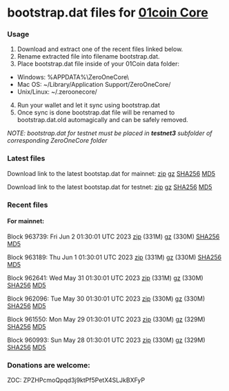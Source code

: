 # bootstrap.dat files for [01coin Core](https://01coin.io)

### Usage

1. Download and extract one of the recent files linked below.
2. Rename extracted file into filename bootstrap.dat.
3. Place bootstrap.dat file inside of your 01Coin data folder:
 - Windows: %APPDATA%\ZeroOneCore\
 - Mac OS: ~/Library/Application Support/ZeroOneCore/
 - Unix/Linux: ~/.zeroonecore/
4. Run your wallet and let it sync using bootstrap.dat
5. Once sync is done bootstrap.dat file will be renamed to bootstrap.dat.old automagically and can be safely removed.

_NOTE: bootstrap.dat for testnet must be placed in **testnet3** subfolder of corresponding ZeroOneCore folder_

### Latest files
Download link to the latest bootstap.dat for mainnet: [zip](https://files.01coin.io/mainnet/bootstrap.dat.zip) [gz](https://files.01coin.io/mainnet/bootstrap.dat.tar.gz) [SHA256](https://files.01coin.io/mainnet/sha256.txt) [MD5](https://files.01coin.io/mainnet/md5.txt)

Download link to the latest bootstap.dat for testnet: [zip](https://files.01coin.io/testnet/bootstrap.dat.zip) [gz](https://files.01coin.io/testnet/bootstrap.dat.tar.gz) [SHA256](https://files.01coin.io/testnet/sha256.txt) [MD5](https://files.01coin.io/testnet/md5.txt)

### Recent files

#### For mainnet:

Block 963739: Fri Jun  2 01:30:01 UTC 2023 [zip](https://files.01coin.io/mainnet/2023-06-02/bootstrap.dat.zip) (331M) [gz](https://files.01coin.io/mainnet/2023-06-02/bootstrap.dat.tar.gz) (330M) [SHA256](https://files.01coin.io/mainnet/2023-06-02/sha256.txt) [MD5](https://files.01coin.io/mainnet/2023-06-02/md5.txt)

Block 963189: Thu Jun  1 01:30:01 UTC 2023 [zip](https://files.01coin.io/mainnet/2023-06-01/bootstrap.dat.zip) (331M) [gz](https://files.01coin.io/mainnet/2023-06-01/bootstrap.dat.tar.gz) (330M) [SHA256](https://files.01coin.io/mainnet/2023-06-01/sha256.txt) [MD5](https://files.01coin.io/mainnet/2023-06-01/md5.txt)

Block 962641: Wed May 31 01:30:01 UTC 2023 [zip](https://files.01coin.io/mainnet/2023-05-31/bootstrap.dat.zip) (331M) [gz](https://files.01coin.io/mainnet/2023-05-31/bootstrap.dat.tar.gz) (330M) [SHA256](https://files.01coin.io/mainnet/2023-05-31/sha256.txt) [MD5](https://files.01coin.io/mainnet/2023-05-31/md5.txt)

Block 962096: Tue May 30 01:30:01 UTC 2023 [zip](https://files.01coin.io/mainnet/2023-05-30/bootstrap.dat.zip) (330M) [gz](https://files.01coin.io/mainnet/2023-05-30/bootstrap.dat.tar.gz) (330M) [SHA256](https://files.01coin.io/mainnet/2023-05-30/sha256.txt) [MD5](https://files.01coin.io/mainnet/2023-05-30/md5.txt)

Block 961550: Mon May 29 01:30:01 UTC 2023 [zip](https://files.01coin.io/mainnet/2023-05-29/bootstrap.dat.zip) (330M) [gz](https://files.01coin.io/mainnet/2023-05-29/bootstrap.dat.tar.gz) (329M) [SHA256](https://files.01coin.io/mainnet/2023-05-29/sha256.txt) [MD5](https://files.01coin.io/mainnet/2023-05-29/md5.txt)

Block 960993: Sun May 28 01:30:01 UTC 2023 [zip](https://files.01coin.io/mainnet/2023-05-28/bootstrap.dat.zip) (330M) [gz](https://files.01coin.io/mainnet/2023-05-28/bootstrap.dat.tar.gz) (329M) [SHA256](https://files.01coin.io/mainnet/2023-05-28/sha256.txt) [MD5](https://files.01coin.io/mainnet/2023-05-28/md5.txt)


### Donations are welcome:

ZOC: ZPZHPcmoQpqd3j9ktPf5PetX4SLJkBXFyP
